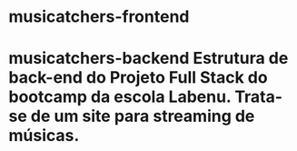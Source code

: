 # musicatchers-frontend
# musicatchers-backend Estrutura de back-end do Projeto Full Stack do bootcamp da escola Labenu. Trata-se de um site para streaming de músicas.

